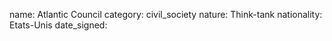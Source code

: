name: Atlantic Council
category: civil_society
nature:  Think-tank
nationality: Etats-Unis
date_signed:
    